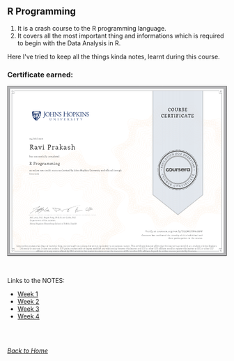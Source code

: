 ## R Programming

1. It is a crash course to the R programming language.
2. It covers all the most important thing and informations which is required to begin with the Data Analysis in R.

Here I've tried to keep all the things kinda notes, learnt during this course.

### Certificate earned:
![Certificate](Certificate.png)

<br />

Links to the NOTES:
* [Week 1](week1)
* [Week 2](week2)
* [Week 3](week3)
* [Week 4](week4)

<br /><br />

[_Back to Home_](../)
